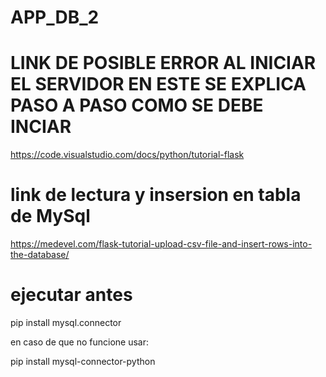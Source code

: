 # APP_DB_2
# LINK DE POSIBLE ERROR AL INICIAR EL SERVIDOR EN ESTE SE EXPLICA PASO A PASO COMO SE DEBE INCIAR 

https://code.visualstudio.com/docs/python/tutorial-flask

# link de lectura y insersion en tabla de MySql

https://medevel.com/flask-tutorial-upload-csv-file-and-insert-rows-into-the-database/

# ejecutar antes

pip install mysql.connector

en caso de que no funcione usar:

pip install mysql-connector-python